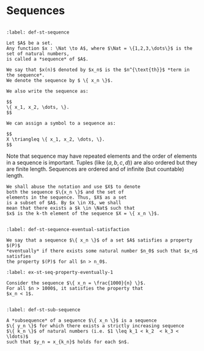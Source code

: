 # Sequences

```{index} Sequence
```
````{prf:definition} Sequence
:label: def-st-sequence

Let $A$ be a set.
Any function $x : \Nat \to A$, where $\Nat = \{1,2,3,\dots\}$ is the set of natural numbers,
is called a *sequence* of $A$.

We say that $x(n)$ denoted by $x_n$ is the $n^{\text{th}}$ *term in the sequence*.
We denote the sequence by $ \{ x_n \}$.

We also write the sequence as:

$$
\{ x_1, x_2, \dots, \}.
$$

We can assign a symbol to a sequence as:

$$
X \triangleq \{ x_1, x_2, \dots, \}.
$$
````


Note that sequence may have repeated elements and the 
order of elements in a sequence is important.
Tuples (like $(a,b,c,d)$) are also ordered but they are finite length.
Sequences are ordered and of infinite 
(but countable) length.

```{prf:remark}
We shall abuse the notation and use $X$ to denote
both the sequence $\{x_n \}$ and the set of 
elements in the sequence. Thus, $X$ as a set
is a subset of $A$. By $x \in X$, we shall 
mean that there exists a $k \in \Nat$ such that
$x$ is the k-th element of the sequence $X = \{ x_n \}$.
```

```{index} Sequence; eventual satisfaction
```
````{prf:definition} Eventually
:label: def-st-sequence-eventual-satisfaction

We say that a sequence $\{ x_n \}$ of a set $A$ satisfies a property $(P)$
*eventually* if there exists some natural number $n_0$ such that $x_n$ satisfies
the property $(P)$ for all $n > n_0$.
````

```{prf:example}
:label: ex-st-seq-property-eventually-1

Consider the sequence $\{ x_n = \frac{1000}{n} \}$.
For all $n > 1000$, it satisfies the property that
$x_n < 1$.
```

```{index} Subsequence
```
````{prf:definition} Subsequence
:label: def-st-sub-sequence

A *subsequence* of a sequence $\{ x_n \}$ is a sequence
$\{ y_n \}$ for which there exists a strictly increasing sequence
$\{ k_n \}$ of natural numbers (i.e. $1 \leq k_1 < k_2  < k_3 < \ldots)$
such that $y_n = x_{k_n}$ holds for each $n$.
````

